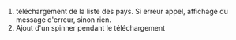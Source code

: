 1. téléchargement de la liste des pays. Si erreur appel, affichage du message d'erreur, sinon rien.
2. Ajout d'un spinner pendant le téléchargement

